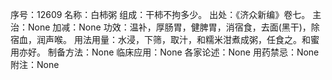 序号：12609
名称：白柿粥
组成：干柿不拘多少。
出处：《济众新编》卷七。
主治：None
加减：None
功效：温补，厚肠胃，健脾胃，消宿食，去面(黑干)，除宿血，润声喉。
用法用量：水浸，下筛，取汁，和糯米泔煮成粥，任食之。和蜜用亦好。
制备方法：None
临床应用：None
各家论述：None
用药禁忌：None
附注：None
